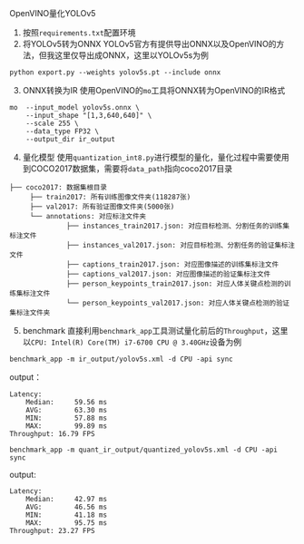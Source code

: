 OpenVINO量化YOLOv5

1. 按照`requirements.txt`配置环境
2. 将YOLOv5转为ONNX
YOLOv5官方有提供导出ONNX以及OpenVINO的方法，但我这里仅导出成ONNX，这里以YOLOv5s为例
```
python export.py --weights yolov5s.pt --include onnx
```

3. ONNX转换为IR
使用OpenVINO的`mo`工具将ONNX转为OpenVINO的IR格式
```
mo  --input_model yolov5s.onnx \
    --input_shape "[1,3,640,640]" \
    --scale 255 \
    --data_type FP32 \
    --output_dir ir_output
```

4. 量化模型
使用`quantization_int8.py`进行模型的量化，量化过程中需要使用到COCO2017数据集，需要将`data_path`指向coco2017目录
```
├── coco2017: 数据集根目录
     ├── train2017: 所有训练图像文件夹(118287张)
     ├── val2017: 所有验证图像文件夹(5000张)
     └── annotations: 对应标注文件夹
              ├── instances_train2017.json: 对应目标检测、分割任务的训练集标注文件
              ├── instances_val2017.json: 对应目标检测、分割任务的验证集标注文件
              ├── captions_train2017.json: 对应图像描述的训练集标注文件
              ├── captions_val2017.json: 对应图像描述的验证集标注文件
              ├── person_keypoints_train2017.json: 对应人体关键点检测的训练集标注文件
              └── person_keypoints_val2017.json: 对应人体关键点检测的验证集标注文件夹
```

5. benchmark
直接利用`benchmark_app`工具测试量化前后的`Throughput`，这里以`CPU: Intel(R) Core(TM) i7-6700 CPU @ 3.40GHz`设备为例
```
benchmark_app -m ir_output/yolov5s.xml -d CPU -api sync
```
output：
```
Latency:
    Median:     59.56 ms
    AVG:        63.30 ms
    MIN:        57.88 ms
    MAX:        99.89 ms
Throughput: 16.79 FPS
```

```
benchmark_app -m quant_ir_output/quantized_yolov5s.xml -d CPU -api sync
```
output:
```
Latency:
    Median:     42.97 ms
    AVG:        46.56 ms
    MIN:        41.18 ms
    MAX:        95.75 ms
Throughput: 23.27 FPS
```